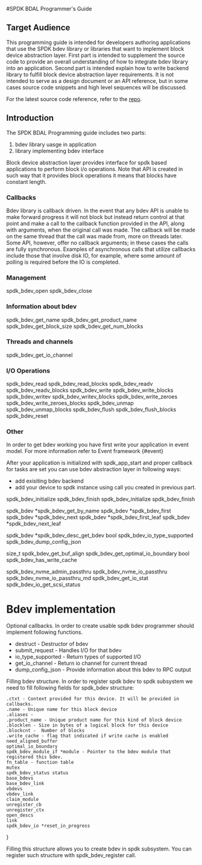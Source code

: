 #SPDK BDAL Programmer's Guide

## Target Audience

This programming guide is intended for developers authoring applications that use the SPDK
bdev library or libraries that want to implement block device abstraction layer.
First part is intended to supplement the source code to provide an overall understanding of how to
integrate bdev library into an application. Second part is intended explain how to write backend
library to fulfill block device abstraction layer requirements. It is not intended to serve as a design
document or an API reference, but in some cases source code snippets and high level sequences
will be discussed.

For the latest source code reference, refer to the [repo](https://github.com/spdk).

## Introduction

The SPDK BDAL Programming guide includes two parts:

1. bdev library uasge in application
2. library implementing bdev interface

Block device abstraction layer provides interface for spdk based applications to perform block i/o operations.
Note that API is created in such way that it provides block operations it means that blocks have constant length.


### Callbacks

Bdev library is callback driven. In the event that any bdev API is unable to make forward progress it will not block
but instead return control at that point and make a call to the callback function provided in the API, along with
arguments, when the original call was made. The callback will be made on the same thread that the call was made from, more on
threads later. Some API, however, offer no callback arguments; in these cases the calls are fully synchronous. Examples of
asynchronous calls that utilize callbacks include those that involve disk IO, for example, where some amount of polling
is required before the IO is completed.

### Management

spdk_bdev_open
spdk_bdev_close


### Information about bdev

spdk_bdev_get_name
spdk_bdev_get_product_name
spdk_bdev_get_block_size
spdk_bdev_get_num_blocks


### Threads and channels

spdk_bdev_get_io_channel


### I/O Operations

spdk_bdev_read
spdk_bdev_read_blocks
spdk_bdev_readv
spdk_bdev_readv_blocks
spdk_bdev_write
spdk_bdev_write_blocks
spdk_bdev_writev
spdk_bdev_writev_blocks
spdk_bdev_write_zeroes
spdk_bdev_write_zeroes_blocks
spdk_bdev_unmap
spdk_bdev_unmap_blocks
spdk_bdev_flush
spdk_bdev_flush_blocks
spdk_bdev_reset

### Other

In order to get bdev working you have first write your application in event model. For more information refer to Event framework {#event}


After your application is initialized with spdk_app_start and proper callback for tasks are set you can use bdev abstraction layer in following ways:
- add exisiting bdev backend 
- add your device to spdk instance using call you created in previous part. 

spdk_bdev_initialize
spdk_bdev_finish
spdk_bdev_initialize
spdk_bdev_finish

spdk_bdev *spdk_bdev_get_by_name
spdk_bdev *spdk_bdev_first
spdk_bdev *spdk_bdev_next
spdk_bdev *spdk_bdev_first_leaf
spdk_bdev *spdk_bdev_next_leaf

spdk_bdev *spdk_bdev_desc_get_bdev
bool spdk_bdev_io_type_supported
spdk_bdev_dump_config_json

size_t spdk_bdev_get_buf_align
spdk_bdev_get_optimal_io_boundary
bool spdk_bdev_has_write_cache

spdk_bdev_nvme_admin_passthru
spdk_bdev_nvme_io_passthru
spdk_bdev_nvme_io_passthru_md
spdk_bdev_get_io_stat
spdk_bdev_io_get_scsi_status

# Bdev implementation

Optional callbacks. In order to create usable spdk bdev programmer should implement following functions.
 - destruct - Destructor of bdev
 - submit_request - Handles I/O for that bdev
 - io_type_supported - Return types of supported I/O
 - get_io_channel - Return io channel for current thread
 - dump_config_json - Provide information about this bdev to RPC output
 

Filling bdev structure. In order to register spdk bdev to spdk subsystem we need to fill following fields for spdk_bdev structure:

	.ctxt - Context provided for this device. It will be provided in callbacks.
	.name - Unique name for this block device
    .aliases - 
    .product_name - Unique product name for this kind of block device
    .blocklen - Size in bytes of a logical block for this device
    .blockcnt -  Number of blocks
    .write_cache - flag that indicated if write cache is enabled
	need_aligned_buffer
	optimal_io_boundary
    spdk_bdev_module_if *module - Pointer to the bdev module that registered this bdev.
    fn_table - function table
    mutex
    spdk_bdev_status status
    base_bdevs
    base_bdev_link
    vbdevs
    vbdev_link
    claim_module
    unregister_cb
    unregister_ctx
    open_descs
    link
    spdk_bdev_io *reset_in_progress
}

Filling this structure allows you to create bdev in spdk subsystem. You can register such structure with spdk_bdev_register call. 
